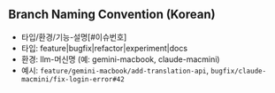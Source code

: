 ## Branch Naming Convention (Korean)

- 타입/환경/기능-설명[#이슈번호]
- 타입: feature|bugfix|refactor|experiment|docs
- 환경: llm-머신명 (예: gemini-macbook, claude-macmini)
- 예시: `feature/gemini-macbook/add-translation-api`, `bugfix/claude-macmini/fix-login-error#42`
